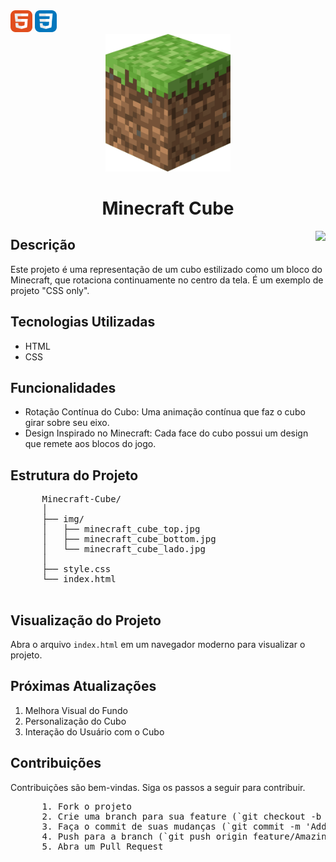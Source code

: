<head>
  <div align=corner>
    <img src="https://raw.githubusercontent.com/tandpfun/skill-icons/993782dbef600360a61a4393555f3afc0e3c61b1/icons/HTML.svg" width="35px"> 
    <img src="https://raw.githubusercontent.com/tandpfun/skill-icons/993782dbef600360a61a4393555f3afc0e3c61b1/icons/CSS.svg" width="35px">
  </div>
    <div align=center>
    <img src="https://github.com/micapareddes/MinecraftCube/blob/main/img/cube.png" alt="Image of minecraft cube" width=200px>
    <h1>Minecraft Cube</h1>
    <img align=right src="http://img.shields.io/static/v1?label=STATUS&message=COMPLETED&color=GREEN&style=for-the-badge"/>
      
  </div>
</head>
  
<body>
    <h2>Descrição</h2>
    <p>Este projeto é uma representação de um cubo estilizado como um bloco do Minecraft, que rotaciona continuamente no centro da tela. É um exemplo de projeto "CSS only".</p>
    <h2>Tecnologias Utilizadas</h2>
    <ul>
        <li>HTML</li>
        <li>CSS</li>
    </ul>
    <h2>Funcionalidades</h2>
    <ul>
        <li>Rotação Contínua do Cubo: Uma animação contínua que faz o cubo girar sobre seu eixo.</li>
        <li>Design Inspirado no Minecraft: Cada face do cubo possui um design que remete aos blocos do jogo.</li>
    </ul>
    <h2>Estrutura do Projeto</h2>
    <pre>
      Minecraft-Cube/
      │
      ├── img/
      │   ├── minecraft_cube_top.jpg
      │   ├── minecraft_cube_bottom.jpg
      │   └── minecraft_cube_lado.jpg
      │
      ├── style.css
      └── index.html
    </pre>
    <h2>Visualização do Projeto</h2>
    <p>Abra o arquivo <code>index.html</code> em um navegador moderno para visualizar o projeto.</p>
    <h2>Próximas Atualizações</h2>
    <ol>
        <li>Melhora Visual do Fundo</li>
        <li>Personalização do Cubo</li>
        <li>Interação do Usuário com o Cubo</li>
    </ol>
    <h2>Contribuições</h2>
    <p>Contribuições são bem-vindas. Siga os passos a seguir para contribuir.</p>
    <pre>
      1. Fork o projeto
      2. Crie uma branch para sua feature (`git checkout -b feature/AmazingFeature`)
      3. Faça o commit de suas mudanças (`git commit -m 'Add some AmazingFeature'`)
      4. Push para a branch (`git push origin feature/AmazingFeature`)
      5. Abra um Pull Request
    </pre>
</body>

